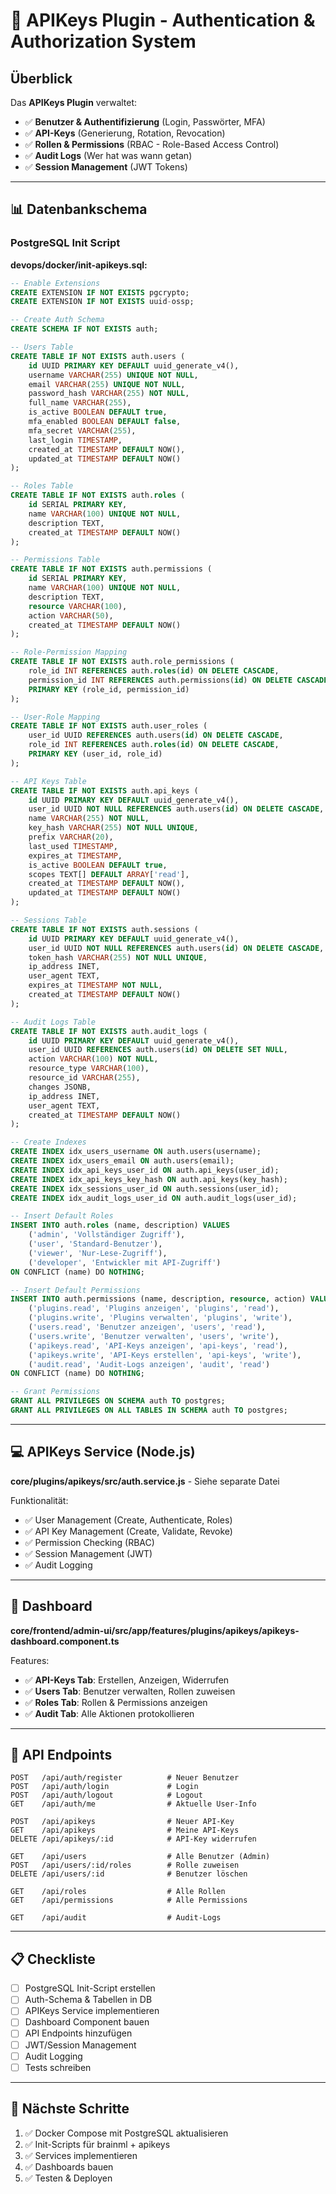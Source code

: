 # 🔐 APIKeys Plugin - Authentication & Authorization System

## Überblick

Das **APIKeys Plugin** verwaltet:
- ✅ **Benutzer & Authentifizierung** (Login, Passwörter, MFA)
- ✅ **API-Keys** (Generierung, Rotation, Revocation)
- ✅ **Rollen & Permissions** (RBAC - Role-Based Access Control)
- ✅ **Audit Logs** (Wer hat was wann getan)
- ✅ **Session Management** (JWT Tokens)

---

## 📊 Datenbankschema

### PostgreSQL Init Script

**devops/docker/init-apikeys.sql:**

```sql
-- Enable Extensions
CREATE EXTENSION IF NOT EXISTS pgcrypto;
CREATE EXTENSION IF NOT EXISTS uuid-ossp;

-- Create Auth Schema
CREATE SCHEMA IF NOT EXISTS auth;

-- Users Table
CREATE TABLE IF NOT EXISTS auth.users (
    id UUID PRIMARY KEY DEFAULT uuid_generate_v4(),
    username VARCHAR(255) UNIQUE NOT NULL,
    email VARCHAR(255) UNIQUE NOT NULL,
    password_hash VARCHAR(255) NOT NULL,
    full_name VARCHAR(255),
    is_active BOOLEAN DEFAULT true,
    mfa_enabled BOOLEAN DEFAULT false,
    mfa_secret VARCHAR(255),
    last_login TIMESTAMP,
    created_at TIMESTAMP DEFAULT NOW(),
    updated_at TIMESTAMP DEFAULT NOW()
);

-- Roles Table
CREATE TABLE IF NOT EXISTS auth.roles (
    id SERIAL PRIMARY KEY,
    name VARCHAR(100) UNIQUE NOT NULL,
    description TEXT,
    created_at TIMESTAMP DEFAULT NOW()
);

-- Permissions Table
CREATE TABLE IF NOT EXISTS auth.permissions (
    id SERIAL PRIMARY KEY,
    name VARCHAR(100) UNIQUE NOT NULL,
    description TEXT,
    resource VARCHAR(100),
    action VARCHAR(50),
    created_at TIMESTAMP DEFAULT NOW()
);

-- Role-Permission Mapping
CREATE TABLE IF NOT EXISTS auth.role_permissions (
    role_id INT REFERENCES auth.roles(id) ON DELETE CASCADE,
    permission_id INT REFERENCES auth.permissions(id) ON DELETE CASCADE,
    PRIMARY KEY (role_id, permission_id)
);

-- User-Role Mapping
CREATE TABLE IF NOT EXISTS auth.user_roles (
    user_id UUID REFERENCES auth.users(id) ON DELETE CASCADE,
    role_id INT REFERENCES auth.roles(id) ON DELETE CASCADE,
    PRIMARY KEY (user_id, role_id)
);

-- API Keys Table
CREATE TABLE IF NOT EXISTS auth.api_keys (
    id UUID PRIMARY KEY DEFAULT uuid_generate_v4(),
    user_id UUID NOT NULL REFERENCES auth.users(id) ON DELETE CASCADE,
    name VARCHAR(255) NOT NULL,
    key_hash VARCHAR(255) NOT NULL UNIQUE,
    prefix VARCHAR(20),
    last_used TIMESTAMP,
    expires_at TIMESTAMP,
    is_active BOOLEAN DEFAULT true,
    scopes TEXT[] DEFAULT ARRAY['read'],
    created_at TIMESTAMP DEFAULT NOW(),
    updated_at TIMESTAMP DEFAULT NOW()
);

-- Sessions Table
CREATE TABLE IF NOT EXISTS auth.sessions (
    id UUID PRIMARY KEY DEFAULT uuid_generate_v4(),
    user_id UUID NOT NULL REFERENCES auth.users(id) ON DELETE CASCADE,
    token_hash VARCHAR(255) NOT NULL UNIQUE,
    ip_address INET,
    user_agent TEXT,
    expires_at TIMESTAMP NOT NULL,
    created_at TIMESTAMP DEFAULT NOW()
);

-- Audit Logs Table
CREATE TABLE IF NOT EXISTS auth.audit_logs (
    id UUID PRIMARY KEY DEFAULT uuid_generate_v4(),
    user_id UUID REFERENCES auth.users(id) ON DELETE SET NULL,
    action VARCHAR(100) NOT NULL,
    resource_type VARCHAR(100),
    resource_id VARCHAR(255),
    changes JSONB,
    ip_address INET,
    user_agent TEXT,
    created_at TIMESTAMP DEFAULT NOW()
);

-- Create Indexes
CREATE INDEX idx_users_username ON auth.users(username);
CREATE INDEX idx_users_email ON auth.users(email);
CREATE INDEX idx_api_keys_user_id ON auth.api_keys(user_id);
CREATE INDEX idx_api_keys_key_hash ON auth.api_keys(key_hash);
CREATE INDEX idx_sessions_user_id ON auth.sessions(user_id);
CREATE INDEX idx_audit_logs_user_id ON auth.audit_logs(user_id);

-- Insert Default Roles
INSERT INTO auth.roles (name, description) VALUES
    ('admin', 'Vollständiger Zugriff'),
    ('user', 'Standard-Benutzer'),
    ('viewer', 'Nur-Lese-Zugriff'),
    ('developer', 'Entwickler mit API-Zugriff')
ON CONFLICT (name) DO NOTHING;

-- Insert Default Permissions
INSERT INTO auth.permissions (name, description, resource, action) VALUES
    ('plugins.read', 'Plugins anzeigen', 'plugins', 'read'),
    ('plugins.write', 'Plugins verwalten', 'plugins', 'write'),
    ('users.read', 'Benutzer anzeigen', 'users', 'read'),
    ('users.write', 'Benutzer verwalten', 'users', 'write'),
    ('apikeys.read', 'API-Keys anzeigen', 'api-keys', 'read'),
    ('apikeys.write', 'API-Keys erstellen', 'api-keys', 'write'),
    ('audit.read', 'Audit-Logs anzeigen', 'audit', 'read')
ON CONFLICT (name) DO NOTHING;

-- Grant Permissions
GRANT ALL PRIVILEGES ON SCHEMA auth TO postgres;
GRANT ALL PRIVILEGES ON ALL TABLES IN SCHEMA auth TO postgres;
```

---

## 💻 APIKeys Service (Node.js)

**core/plugins/apikeys/src/auth.service.js** - Siehe separate Datei

Funktionalität:
- ✅ User Management (Create, Authenticate, Roles)
- ✅ API Key Management (Create, Validate, Revoke)
- ✅ Permission Checking (RBAC)
- ✅ Session Management (JWT)
- ✅ Audit Logging

---

## 🎨 Dashboard

**core/frontend/admin-ui/src/app/features/plugins/apikeys/apikeys-dashboard.component.ts**

Features:
- ✅ **API-Keys Tab**: Erstellen, Anzeigen, Widerrufen
- ✅ **Users Tab**: Benutzer verwalten, Rollen zuweisen
- ✅ **Roles Tab**: Rollen & Permissions anzeigen
- ✅ **Audit Tab**: Alle Aktionen protokollieren

---

## 🔗 API Endpoints

```
POST   /api/auth/register          # Neuer Benutzer
POST   /api/auth/login             # Login
POST   /api/auth/logout            # Logout
GET    /api/auth/me                # Aktuelle User-Info

POST   /api/apikeys                # Neuer API-Key
GET    /api/apikeys                # Meine API-Keys
DELETE /api/apikeys/:id            # API-Key widerrufen

GET    /api/users                  # Alle Benutzer (Admin)
POST   /api/users/:id/roles        # Rolle zuweisen
DELETE /api/users/:id              # Benutzer löschen

GET    /api/roles                  # Alle Rollen
GET    /api/permissions            # Alle Permissions

GET    /api/audit                  # Audit-Logs
```

---

## 📋 Checkliste

- [ ] PostgreSQL Init-Script erstellen
- [ ] Auth-Schema & Tabellen in DB
- [ ] APIKeys Service implementieren
- [ ] Dashboard Component bauen
- [ ] API Endpoints hinzufügen
- [ ] JWT/Session Management
- [ ] Audit Logging
- [ ] Tests schreiben

---

## 🎯 Nächste Schritte

1. ✅ Docker Compose mit PostgreSQL aktualisieren
2. ✅ Init-Scripts für brainml + apikeys
3. ✅ Services implementieren
4. ✅ Dashboards bauen
5. ✅ Testen & Deployen

